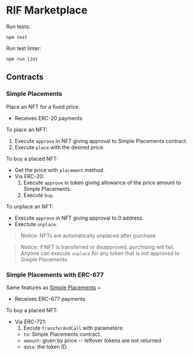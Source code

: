 # RIF Marketplace

Run tests:
```
npm test
```

Run test linter:
```
npm run lint
```

## Contracts

### Simple Placements

Place an NFT for a fixed price.

- Receives ERC-20 payments

To place an NFT:
1. Execute `approve` in NFT giving approval to Simple Placements contract.
2. Execute `place` with the desired price.

To buy a placed NFT:
- Get the price with `placement` method.
- Via ERC-20:
  1. Execute `approve` in token giving allowance of the price amount to Simple Placements.
  2. Execute `buy`.
    
To unplace an NFT:
- Execute `approve` in NFT giving approval to 0 address.
- Exectute `unplace`.

> Notice: NFTs are automatically unplaced after purchase

> Notice: if NFT is transferred or disapproved, purchising will fail.
> Anyone can execute `unplace` for any token that is not approved to
> Simple Placements.

### Simple Placements with ERC-677

Same features as [Simple Placements](#Simple-Placements) +

- Receives ERC-677 payments

To buy a placed NFT:
- Via ERC-721:
  1. Eecute `transferAndCall` with parameters:
    - `to`: Simple Placements contract.
    - `amount`: given by price -- leftover tokens are not returned
    - `data`: the token ID.
